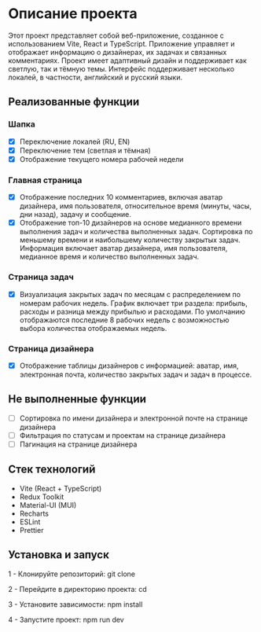 # Описание проекта

Этот проект представляет собой веб-приложение, созданное с использованием Vite, React и TypeScript. Приложение управляет и отображает информацию о дизайнерах, их задачах и связанных комментариях. Проект имеет адаптивный дизайн и поддерживает как светлую, так и тёмную темы. Интерфейс поддерживает несколько локалей, в частности, английский и русский языки.

## Реализованные функции

### Шапка

- [x] Переключение локалей (RU, EN)
- [x] Переключение тем (светлая и тёмная)
- [x] Отображение текущего номера рабочей недели

### Главная страница

- [x] Отображение последних 10 комментариев, включая аватар дизайнера, имя пользователя, относительное время (минуты, часы, дни назад), задачу и сообщение.
- [x] Отображение топ-10 дизайнеров на основе медианного времени выполнения задач и количества выполненных задач. Сортировка по меньшему времени и наибольшему количеству закрытых задач. Информация включает аватар дизайнера, имя пользователя, медианное время и количество выполненных задач.

### Страница задач

- [x] Визуализация закрытых задач по месяцам с распределением по номерам рабочих недель. График включает три раздела: прибыль, расходы и разница между прибылью и расходами. По умолчанию отображаются последние 8 рабочих недель с возможностью выбора количества отображаемых недель.

### Страница дизайнера

- [x] Отображение таблицы дизайнеров с информацией: аватар, имя, электронная почта, количество закрытых задач и задач в процессе.

## Не выполненные функции

- [ ] Сортировка по имени дизайнера и электронной почте на странице дизайнера
- [ ] Фильтрация по статусам и проектам на странице дизайнера
- [ ] Пагинация на странице дизайнера

## Стек технологий

- Vite (React + TypeScript)
- Redux Toolkit
- Material-UI (MUI)
- Recharts
- ESLint
- Prettier

## Установка и запуск

1 - Клонируйте репозиторий: git clone

2 - Перейдите в директорию проекта: cd

3 - Установите зависимости: npm install

4 - Запустите проект: npm run dev
